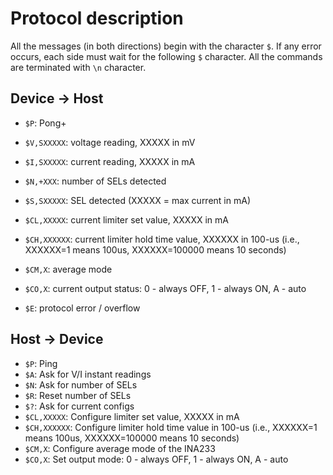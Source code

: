 Protocol description
====================

All the messages (in both directions) begin with the character `$`. If any
error occurs, each side must wait for the following `$` character.
All the commands are terminated with `\n` character.

Device -> Host
--------------
- `$P`: Pong+
- `$V,SXXXXX`: voltage reading, XXXXX in mV
- `$I,SXXXXX`: current reading, XXXXX in mA
- `$N,+XXX`: number of SELs detected
- `$S,SXXXXX`: SEL detected (XXXXX = max current in mA)

- `$CL,XXXXX`: current limiter set value, XXXXX in mA
- `$CH,XXXXXX`: current limiter hold time value, XXXXXX in 100-us (i.e., XXXXXX=1
  means 100us, XXXXXX=100000 means 10 seconds)
- `$CM,X`: average mode
- `$CO,X`: current output status: 0 - always OFF, 1 - always ON, A - auto
- `$E`: protocol error / overflow

Host -> Device
--------------
- `$P`: Ping
- `$A`: Ask for V/I instant readings
- `$N`: Ask for number of SELs
- `$R`: Reset number of SELs
- `$?`: Ask for current configs
- `$CL,XXXXX`: Configure limiter set value,  XXXXX in mA
- `$CH,XXXXXX`: Configure limiter hold time value in 100-us (i.e., XXXXXX=1
  means 100us, XXXXXX=100000 means 10 seconds)
- `$CM,X`: Configure average mode of the INA233
- `$CO,X`:  Set output mode: 0 - always OFF, 1 - always ON, A - auto